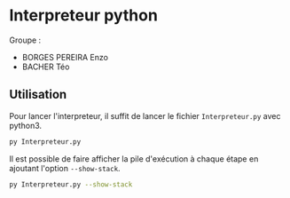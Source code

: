 # Interpreteur python

Groupe :

- BORGES PEREIRA Enzo
- BACHER Téo

## Utilisation

Pour lancer l'interpreteur, il suffit de lancer le fichier `Interpreteur.py` avec python3.

```bash
py Interpreteur.py
```

Il est possible de faire afficher la pile d'exécution à chaque étape en ajoutant l'option `--show-stack`.

```bash
py Interpreteur.py --show-stack
```
